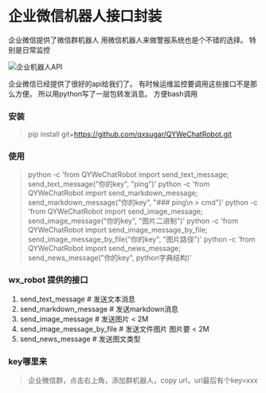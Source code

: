 企业微信机器人接口封装
===================

企业微信提供了微信群机器人
用微信机器人来做警报系统也是个不错的选择。
特别是日常监控

![企业机器人API](https://work.weixin.qq.com/help?person_id=1&doc_id=13376)

企业微信已经提供了很好的api给我们了。
有时候运维监控要调用这些接口不是那么方便。
所以用python写了一层包转发消息。
方便bash调用

### 安装
> pip install git+https://github.com/qxsugar/QYWeChatRobot.git

### 使用
> python -c 'from QYWeChatRobot import send_text_message; send_text_message("你的key", "ping")'
> python -c 'from QYWeChatRobot import send_markdown_message; send_markdown_message("你的key", "### ping\n > cmd")'
> python -c 'from QYWeChatRobot import send_image_message; send_image_message("你的key", "图片二进制")'
> python -c 'from QYWeChatRobot import send_image_message_by_file; send_image_message_by_file("你的key", "图片路径")'
> python -c 'from QYWeChatRobot import send_news_message; send_news_message("你的key", python字典结构)'


### wx_robot 提供的接口
1. send_text_message            # 发送文本消息
2. send_markdown_message        # 发送markdown消息
3. send_image_message           # 发送图片 < 2M
4. send_image_message_by_file   # 发送文件图片 图片要 < 2M
5. send_news_message            # 发送图文类型

### key哪里来
> 企业微信群，点击右上角，添加群机器人，copy url，url最后有个key=xxx

